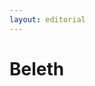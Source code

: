 ```yaml
---
layout: editorial
---
```


# Beleth

<figure><img src="../../../../../../../../../../.gitbook/assets/Screenshot 2023-12-22 at 10.23.01 AM.png" alt=""><figcaption></figcaption></figure>
